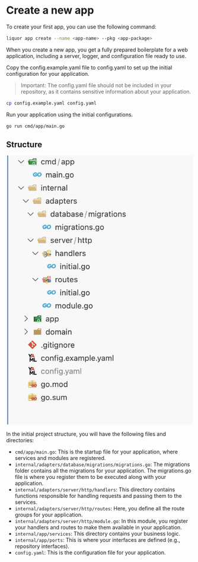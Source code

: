 # Create a new app

To create your first app, you can use the following command: 

```bash
liquor app create --name <app-name> --pkg <app-package>
```

When you create a new app, you get a fully prepared boilerplate for a web application, including a server, logger, and configuration file ready to use.

Copy the config.example.yaml file to config.yaml to set up the initial configuration for your application.

> Important: The config.yaml file should not be included in your repository, as it contains sensitive information about your application.

```bash
cp config.example.yaml config.yaml
```

Run your application using the initial configurations.

```bash
go run cmd/app/main.go
```

## Structure

![Image](assets/structure.png)

In the initial project structure, you will have the following files and directories:

-	`cmd/app/main.go`: This is the startup file for your application, where services and modules are registered.
-	`internal/adapters/database/migrations/migrations.go`: The migrations folder contains all the migrations for your application. The migrations.go file is where you register them to be executed along with your application.
-	`internal/adapters/server/http/handlers`: This directory contains functions responsible for handling requests and passing them to the services.
-	`internal/adapters/server/http/routes`: Here, you define all the route groups for your application.
-	`internal/adapters/server/http/module.go`: In this module, you register your handlers and routes to make them available in your application.
-	`internal/app/services`: This directory contains your business logic.
-	`internal/app/ports`: This is where your interfaces are defined (e.g., repository interfaces).
-	`config.yaml`: This is the configuration file for your application.